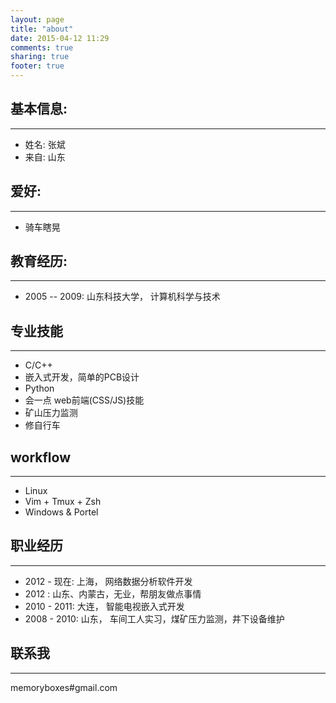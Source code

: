 ```yaml
---
layout: page
title: "about"
date: 2015-04-12 11:29
comments: true
sharing: true
footer: true
---
```


## 基本信息:

-----------------------------

* 姓名:   张斌
* 来自:   山东

## 爱好:

-----------------------------

* 骑车瞎晃

## 教育经历:

-----------------------------

* 2005 -- 2009:  山东科技大学， 计算机科学与技术

## 专业技能

-----------------------------

* C/C++
* 嵌入式开发，简单的PCB设计
* Python
* 会一点 web前端(CSS/JS)技能
* 矿山压力监测
* 修自行车

## workflow

-----------------------------

* Linux
* Vim + Tmux + Zsh
* Windows & Portel


## 职业经历

-----------------------------

* 2012 - 现在: 上海， 网络数据分析软件开发
* 2012       : 山东、内蒙古，无业，帮朋友做点事情
* 2010 - 2011: 大连， 智能电视嵌入式开发
* 2008 - 2010: 山东， 车间工人实习，煤矿压力监测，井下设备维护

## 联系我

-----------------------------

memoryboxes#gmail.com
